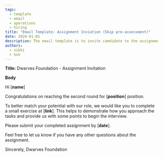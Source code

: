 ```yaml
---
tags: 
  - template
  - email
  - operations
  - hiring
title: "Email Template: Assignment Inviation (Skip pre-assessment)"
date: 2020-01-01
description: The email template is to invite camdidate to the assignment round in case the pre-assessment is skipped.  
authors: 
  - nikki
  - hnh
---
```


**Title:** Dwarves Foundation - Assignment Invitation

**Body**

Hi [**name**]

Congratulations on reaching the second round for [**position**] position.

To better match your potential with our role, we would like you to complete a small exercise at [**link**]. This helps to demonstrate how you approach the tasks and provide us with some points to begin the interview.

Please submit your completed assignment by [**date**].

Feel free to let us know if you have any other questions about the assignment.

Sincerely,
Dwarves Foundation